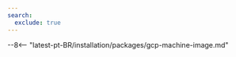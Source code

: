 ```yaml
---
search:
  exclude: true
---
```


[link-launch-instance]:     https://cloud.google.com/deep-learning-vm/docs/quickstart-marketplace

[img-ssh-key-generation]:       ../../images/installation-gcp/common/ssh-key-generation.png
[versioning-policy]:            ../../updating-migrating/versioning-policy.md#version-list
[img-wl-console-users]:         ../../images/check-user-no-2fa.png
[img-create-wallarm-node]:      ../../images/user-guides/nodes/create-cloud-node.png
[deployment-platform-docs]:     ../../installation/supported-deployment-options.md
[node-token]:                       ../../quickstart/getting-started.md#deploy-the-wallarm-filtering-node
[api-token]:                        ../../user-guides/settings/api-tokens.md
[wallarm-token-types]:              ../../user-guides/nodes/nodes.md#api-and-node-tokens-for-node-creation
[platform]:                         ../../installation/supported-deployment-options.md
[ptrav-attack-docs]:                ../../attacks-vulns-list.md#path-traversal
[attacks-in-ui-image]:              ../../images/admin-guides/test-attacks-quickstart.png
[wallarm-nginx-directives]:         ../../admin-en/configure-parameters-en.md
[autoscaling-docs]:                 ../../admin-en/installation-guides/google-cloud/autoscaling-overview.md
[real-ip-docs]:                     ../../admin-en/using-proxy-or-balancer-en.md
[allocate-memory-docs]:             ../../admin-en/configuration-guides/allocate-resources-for-node.md
[limiting-request-processing]:      ../../user-guides/rules/configure-overlimit-res-detection.md
[logs-docs]:                        ../../admin-en/configure-logging.md
[oob-advantages-limitations]:       ../oob/overview.md#advantages-and-limitations
[wallarm-mode]:                     ../../admin-en/configure-wallarm-mode.md
[oob-docs]:                         ../oob/overview.md
[wallarm-api-via-proxy]:            ../../admin-en/configuration-guides/access-to-wallarm-api-via-proxy.md
[web-server-mirroring-examples]:    ../oob/web-server-mirroring/overview.md#examples-of-web-server-configuration-for-traffic-mirroring
[img-grouped-nodes]:                ../../images/user-guides/nodes/grouped-nodes.png

--8<-- "latest-pt-BR/installation/packages/gcp-machine-image.md"